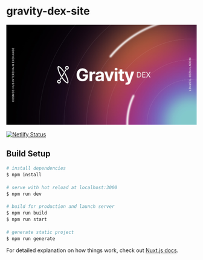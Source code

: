 # gravity-dex-site

[![banner](static/og-image.jpg)](https://gravitydex.io)

[![Netlify Status](https://api.netlify.com/api/v1/badges/c86fe75b-f8e5-40fe-ad5a-3cac7020e15a/deploy-status)](https://app.netlify.com/sites/gravity-dex-site/deploys)

## Build Setup

```bash
# install dependencies
$ npm install

# serve with hot reload at localhost:3000
$ npm run dev

# build for production and launch server
$ npm run build
$ npm run start

# generate static project
$ npm run generate
```

For detailed explanation on how things work, check out [Nuxt.js docs](https://nuxtjs.org).